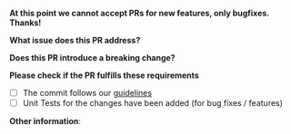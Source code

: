 **At this point we cannot accept PRs for new features, only bugfixes. Thanks!**

**What issue does this PR address?**


**Does this PR introduce a breaking change?**


**Please check if the PR fulfills these requirements**
- [ ] The commit follows our [guidelines](https://github.com/Yazgelder/vakanaid/blob/main/.github/CONTRIBUTING.md)
- [ ] Unit Tests for the changes have been added (for bug fixes / features)

**Other information**:
